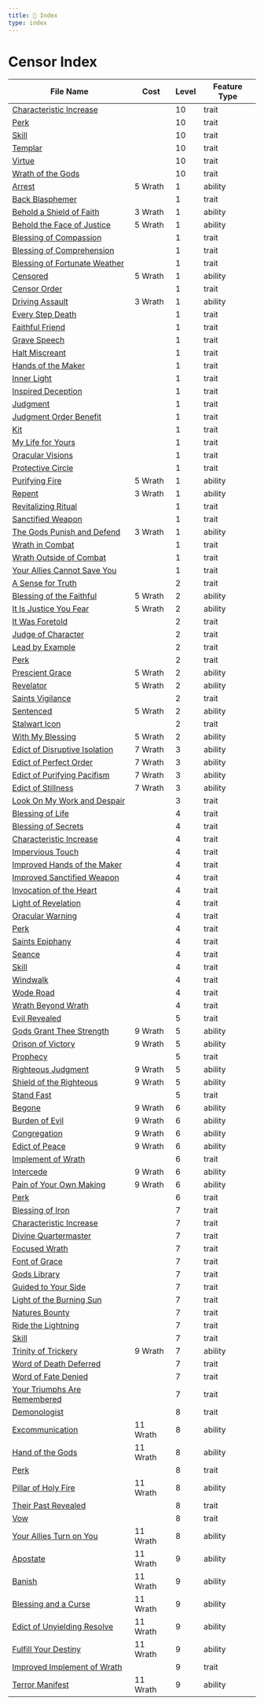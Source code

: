 ```yaml
---
title: 📑 Index
type: index
---
```


# Censor Index

| File Name                                                                                    | Cost     | Level | Feature Type |
| -------------------------------------------------------------------------------------------- | -------- | ----- | ------------ |
| [Characteristic Increase](../10th-Level%20Features/Characteristic%20Increase)                |          | 10    | trait        |
| [Perk](../10th-Level%20Features/Perk)                                                        |          | 10    | trait        |
| [Skill](../10th-Level%20Features/Skill)                                                      |          | 10    | trait        |
| [Templar](../10th-Level%20Features/Templar)                                                  |          | 10    | trait        |
| [Virtue](../10th-Level%20Features/Virtue)                                                    |          | 10    | trait        |
| [Wrath of the Gods](../10th-Level%20Features/Wrath%20of%20the%20Gods)                        |          | 10    | trait        |
| [Arrest](../1st-Level%20Features/Arrest)                                                     | 5 Wrath  | 1     | ability      |
| [Back Blasphemer](../1st-Level%20Features/Back%20Blasphemer)                                 |          | 1     | trait        |
| [Behold a Shield of Faith](../1st-Level%20Features/Behold%20a%20Shield%20of%20Faith)         | 3 Wrath  | 1     | ability      |
| [Behold the Face of Justice](../1st-Level%20Features/Behold%20the%20Face%20of%20Justice)     | 5 Wrath  | 1     | ability      |
| [Blessing of Compassion](../1st-Level%20Features/Blessing%20of%20Compassion)                 |          | 1     | trait        |
| [Blessing of Comprehension](../1st-Level%20Features/Blessing%20of%20Comprehension)           |          | 1     | trait        |
| [Blessing of Fortunate Weather](../1st-Level%20Features/Blessing%20of%20Fortunate%20Weather) |          | 1     | trait        |
| [Censored](../1st-Level%20Features/Censored)                                                 | 5 Wrath  | 1     | ability      |
| [Censor Order](../1st-Level%20Features/Censor%20Order)                                       |          | 1     | trait        |
| [Driving Assault](../1st-Level%20Features/Driving%20Assault)                                 | 3 Wrath  | 1     | ability      |
| [Every Step Death](../1st-Level%20Features/Every%20Step%20Death)                             |          | 1     | trait        |
| [Faithful Friend](../1st-Level%20Features/Faithful%20Friend)                                 |          | 1     | trait        |
| [Grave Speech](../1st-Level%20Features/Grave%20Speech)                                       |          | 1     | trait        |
| [Halt Miscreant](../1st-Level%20Features/Halt%20Miscreant)                                   |          | 1     | trait        |
| [Hands of the Maker](../1st-Level%20Features/Hands%20of%20the%20Maker)                       |          | 1     | trait        |
| [Inner Light](../1st-Level%20Features/Inner%20Light)                                         |          | 1     | trait        |
| [Inspired Deception](../1st-Level%20Features/Inspired%20Deception)                           |          | 1     | trait        |
| [Judgment](../1st-Level%20Features/Judgment)                                                 |          | 1     | trait        |
| [Judgment Order Benefit](../1st-Level%20Features/Judgment%20Order%20Benefit)                 |          | 1     | trait        |
| [Kit](../1st-Level%20Features/Kit)                                                           |          | 1     | trait        |
| [My Life for Yours](../1st-Level%20Features/My%20Life%20for%20Yours)                         |          | 1     | trait        |
| [Oracular Visions](../1st-Level%20Features/Oracular%20Visions)                               |          | 1     | trait        |
| [Protective Circle](../1st-Level%20Features/Protective%20Circle)                             |          | 1     | trait        |
| [Purifying Fire](../1st-Level%20Features/Purifying%20Fire)                                   | 5 Wrath  | 1     | ability      |
| [Repent](../1st-Level%20Features/Repent)                                                     | 3 Wrath  | 1     | ability      |
| [Revitalizing Ritual](../1st-Level%20Features/Revitalizing%20Ritual)                         |          | 1     | trait        |
| [Sanctified Weapon](../1st-Level%20Features/Sanctified%20Weapon)                             |          | 1     | trait        |
| [The Gods Punish and Defend](../1st-Level%20Features/The%20Gods%20Punish%20and%20Defend)     | 3 Wrath  | 1     | ability      |
| [Wrath in Combat](../1st-Level%20Features/Wrath%20in%20Combat)                               |          | 1     | trait        |
| [Wrath Outside of Combat](../1st-Level%20Features/Wrath%20Outside%20of%20Combat)             |          | 1     | trait        |
| [Your Allies Cannot Save You](../1st-Level%20Features/Your%20Allies%20Cannot%20Save%20You)   |          | 1     | trait        |
| [A Sense for Truth](../2nd-Level%20Features/A%20Sense%20for%20Truth)                         |          | 2     | trait        |
| [Blessing of the Faithful](../2nd-Level%20Features/Blessing%20of%20the%20Faithful)           | 5 Wrath  | 2     | ability      |
| [It Is Justice You Fear](../2nd-Level%20Features/It%20Is%20Justice%20You%20Fear)             | 5 Wrath  | 2     | ability      |
| [It Was Foretold](../2nd-Level%20Features/It%20Was%20Foretold)                               |          | 2     | trait        |
| [Judge of Character](../2nd-Level%20Features/Judge%20of%20Character)                         |          | 2     | trait        |
| [Lead by Example](../2nd-Level%20Features/Lead%20by%20Example)                               |          | 2     | trait        |
| [Perk](../2nd-Level%20Features/Perk)                                                         |          | 2     | trait        |
| [Prescient Grace](../2nd-Level%20Features/Prescient%20Grace)                                 | 5 Wrath  | 2     | ability      |
| [Revelator](../2nd-Level%20Features/Revelator)                                               | 5 Wrath  | 2     | ability      |
| [Saints Vigilance](../2nd-Level%20Features/Saints%20Vigilance)                               |          | 2     | trait        |
| [Sentenced](../2nd-Level%20Features/Sentenced)                                               | 5 Wrath  | 2     | ability      |
| [Stalwart Icon](../2nd-Level%20Features/Stalwart%20Icon)                                     |          | 2     | trait        |
| [With My Blessing](../2nd-Level%20Features/With%20My%20Blessing)                             | 5 Wrath  | 2     | ability      |
| [Edict of Disruptive Isolation](../3rd-Level%20Features/Edict%20of%20Disruptive%20Isolation) | 7 Wrath  | 3     | ability      |
| [Edict of Perfect Order](../3rd-Level%20Features/Edict%20of%20Perfect%20Order)               | 7 Wrath  | 3     | ability      |
| [Edict of Purifying Pacifism](../3rd-Level%20Features/Edict%20of%20Purifying%20Pacifism)     | 7 Wrath  | 3     | ability      |
| [Edict of Stillness](../3rd-Level%20Features/Edict%20of%20Stillness)                         | 7 Wrath  | 3     | ability      |
| [Look On My Work and Despair](../3rd-Level%20Features/Look%20On%20My%20Work%20and%20Despair) |          | 3     | trait        |
| [Blessing of Life](../4th-Level%20Features/Blessing%20of%20Life)                             |          | 4     | trait        |
| [Blessing of Secrets](../4th-Level%20Features/Blessing%20of%20Secrets)                       |          | 4     | trait        |
| [Characteristic Increase](../4th-Level%20Features/Characteristic%20Increase)                 |          | 4     | trait        |
| [Impervious Touch](../4th-Level%20Features/Impervious%20Touch)                               |          | 4     | trait        |
| [Improved Hands of the Maker](../4th-Level%20Features/Improved%20Hands%20of%20the%20Maker)   |          | 4     | trait        |
| [Improved Sanctified Weapon](../4th-Level%20Features/Improved%20Sanctified%20Weapon)         |          | 4     | trait        |
| [Invocation of the Heart](../4th-Level%20Features/Invocation%20of%20the%20Heart)             |          | 4     | trait        |
| [Light of Revelation](../4th-Level%20Features/Light%20of%20Revelation)                       |          | 4     | trait        |
| [Oracular Warning](../4th-Level%20Features/Oracular%20Warning)                               |          | 4     | trait        |
| [Perk](../4th-Level%20Features/Perk)                                                         |          | 4     | trait        |
| [Saints Epiphany](../4th-Level%20Features/Saints%20Epiphany)                                 |          | 4     | trait        |
| [Seance](../4th-Level%20Features/Seance)                                                     |          | 4     | trait        |
| [Skill](../4th-Level%20Features/Skill)                                                       |          | 4     | trait        |
| [Windwalk](../4th-Level%20Features/Windwalk)                                                 |          | 4     | trait        |
| [Wode Road](../4th-Level%20Features/Wode%20Road)                                             |          | 4     | trait        |
| [Wrath Beyond Wrath](../4th-Level%20Features/Wrath%20Beyond%20Wrath)                         |          | 4     | trait        |
| [Evil Revealed](../5th-Level%20Features/Evil%20Revealed)                                     |          | 5     | trait        |
| [Gods Grant Thee Strength](../5th-Level%20Features/Gods%20Grant%20Thee%20Strength)           | 9 Wrath  | 5     | ability      |
| [Orison of Victory](../5th-Level%20Features/Orison%20of%20Victory)                           | 9 Wrath  | 5     | ability      |
| [Prophecy](../5th-Level%20Features/Prophecy)                                                 |          | 5     | trait        |
| [Righteous Judgment](../5th-Level%20Features/Righteous%20Judgment)                           | 9 Wrath  | 5     | ability      |
| [Shield of the Righteous](../5th-Level%20Features/Shield%20of%20the%20Righteous)             | 9 Wrath  | 5     | ability      |
| [Stand Fast](../5th-Level%20Features/Stand%20Fast)                                           |          | 5     | trait        |
| [Begone](../6th-Level%20Features/Begone)                                                     | 9 Wrath  | 6     | ability      |
| [Burden of Evil](../6th-Level%20Features/Burden%20of%20Evil)                                 | 9 Wrath  | 6     | ability      |
| [Congregation](../6th-Level%20Features/Congregation)                                         | 9 Wrath  | 6     | ability      |
| [Edict of Peace](../6th-Level%20Features/Edict%20of%20Peace)                                 | 9 Wrath  | 6     | ability      |
| [Implement of Wrath](../6th-Level%20Features/Implement%20of%20Wrath)                         |          | 6     | trait        |
| [Intercede](../6th-Level%20Features/Intercede)                                               | 9 Wrath  | 6     | ability      |
| [Pain of Your Own Making](../6th-Level%20Features/Pain%20of%20Your%20Own%20Making)           | 9 Wrath  | 6     | ability      |
| [Perk](../6th-Level%20Features/Perk)                                                         |          | 6     | trait        |
| [Blessing of Iron](../7th-Level%20Features/Blessing%20of%20Iron)                             |          | 7     | trait        |
| [Characteristic Increase](../7th-Level%20Features/Characteristic%20Increase)                 |          | 7     | trait        |
| [Divine Quartermaster](../7th-Level%20Features/Divine%20Quartermaster)                       |          | 7     | trait        |
| [Focused Wrath](../7th-Level%20Features/Focused%20Wrath)                                     |          | 7     | trait        |
| [Font of Grace](../7th-Level%20Features/Font%20of%20Grace)                                   |          | 7     | trait        |
| [Gods Library](../7th-Level%20Features/Gods%20Library)                                       |          | 7     | trait        |
| [Guided to Your Side](../7th-Level%20Features/Guided%20to%20Your%20Side)                     |          | 7     | trait        |
| [Light of the Burning Sun](../7th-Level%20Features/Light%20of%20the%20Burning%20Sun)         |          | 7     | trait        |
| [Natures Bounty](../7th-Level%20Features/Natures%20Bounty)                                   |          | 7     | trait        |
| [Ride the Lightning](../7th-Level%20Features/Ride%20the%20Lightning)                         |          | 7     | trait        |
| [Skill](../7th-Level%20Features/Skill)                                                       |          | 7     | trait        |
| [Trinity of Trickery](../7th-Level%20Features/Trinity%20of%20Trickery)                       | 9 Wrath  | 7     | ability      |
| [Word of Death Deferred](../7th-Level%20Features/Word%20of%20Death%20Deferred)               |          | 7     | trait        |
| [Word of Fate Denied](../7th-Level%20Features/Word%20of%20Fate%20Denied)                     |          | 7     | trait        |
| [Your Triumphs Are Remembered](../7th-Level%20Features/Your%20Triumphs%20Are%20Remembered)   |          | 7     | trait        |
| [Demonologist](../8th-Level%20Features/Demonologist)                                         |          | 8     | trait        |
| [Excommunication](../8th-Level%20Features/Excommunication)                                   | 11 Wrath | 8     | ability      |
| [Hand of the Gods](../8th-Level%20Features/Hand%20of%20the%20Gods)                           | 11 Wrath | 8     | ability      |
| [Perk](../8th-Level%20Features/Perk)                                                         |          | 8     | trait        |
| [Pillar of Holy Fire](../8th-Level%20Features/Pillar%20of%20Holy%20Fire)                     | 11 Wrath | 8     | ability      |
| [Their Past Revealed](../8th-Level%20Features/Their%20Past%20Revealed)                       |          | 8     | trait        |
| [Vow](../8th-Level%20Features/Vow)                                                           |          | 8     | trait        |
| [Your Allies Turn on You](../8th-Level%20Features/Your%20Allies%20Turn%20on%20You)           | 11 Wrath | 8     | ability      |
| [Apostate](../9th-Level%20Features/Apostate)                                                 | 11 Wrath | 9     | ability      |
| [Banish](../9th-Level%20Features/Banish)                                                     | 11 Wrath | 9     | ability      |
| [Blessing and a Curse](../9th-Level%20Features/Blessing%20and%20a%20Curse)                   | 11 Wrath | 9     | ability      |
| [Edict of Unyielding Resolve](../9th-Level%20Features/Edict%20of%20Unyielding%20Resolve)     | 11 Wrath | 9     | ability      |
| [Fulfill Your Destiny](../9th-Level%20Features/Fulfill%20Your%20Destiny)                     | 11 Wrath | 9     | ability      |
| [Improved Implement of Wrath](../9th-Level%20Features/Improved%20Implement%20of%20Wrath)     |          | 9     | trait        |
| [Terror Manifest](../9th-Level%20Features/Terror%20Manifest)                                 | 11 Wrath | 9     | ability      |
